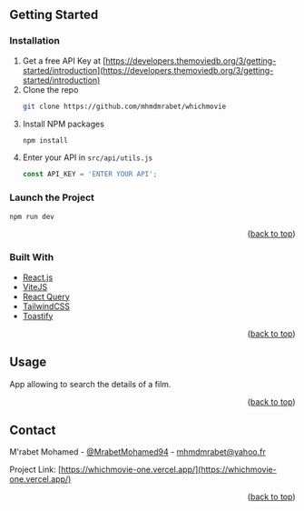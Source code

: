 <div id="top"></div>

## Getting Started

### Installation

1. Get a free API Key at [https://developers.themoviedb.org/3/getting-started/introduction](https://developers.themoviedb.org/3/getting-started/introduction)
2. Clone the repo
   ```sh
   git clone https://github.com/mhmdmrabet/whichmovie
   ```
3. Install NPM packages
   ```sh
   npm install
   ```
4. Enter your API in `src/api/utils.js`
   ```js
   const API_KEY = 'ENTER YOUR API';
   ```

### Launch the Project

```sh
npm run dev
```

<p align="right">(<a href="#top">back to top</a>)</p>

### Built With

- [React.js](https://reactjs.org/)
- [ViteJS](https://vitejs.dev/)
- [React Query](https://react-query.tanstack.com/)
- [TailwindCSS](https://tailwindcss.com/)
- [Toastify](https://fkhadra.github.io/react-toastify/introduction/)

<p align="right">(<a href="#top">back to top</a>)</p>

<!-- GETTING STARTED -->

<!-- USAGE EXAMPLES -->

## Usage

App allowing to search the details of a film.

<p align="right">(<a href="#top">back to top</a>)</p>

<!-- CONTACT -->

## Contact

M'rabet Mohamed - [@MrabetMohamed94](https://twitter.com/MrabetMohamed94) - mhmdmrabet@yahoo.fr

Project Link: [https://whichmovie-one.vercel.app/](https://whichmovie-one.vercel.app/)

<p align="right">(<a href="#top">back to top</a>)</p>
